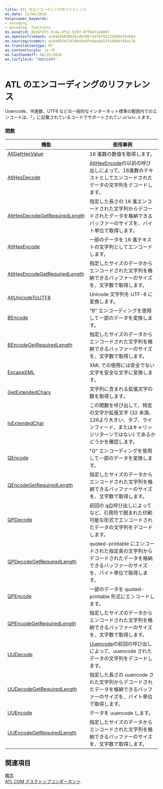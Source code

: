 ```yaml
---
title: ATL のエンコーディングのリファレンス
ms.date: 11/04/2016
helpviewer_keywords:
- encoding
- encoding, functions
ms.assetid: 82d4fdf3-3c4a-4fe2-b297-8ffb4714406f
ms.openlocfilehash: a284645030b5bcdb30b72d7df92231680efb36b4
ms.sourcegitcommit: ec6dd97ef3d10b44e0fedaa8e53f41696f49ac7b
ms.translationtype: MT
ms.contentlocale: ja-JP
ms.lasthandoff: 08/25/2020
ms.locfileid: "88831893"
---
```

# <a name="atl-encoding-reference"></a>ATL のエンコーディングのリファレンス

Uuencode、16進数、UTF8 などの一般的なインターネット標準の範囲内でのエンコードは、「」に記載されているコードでサポートされてい *`atlenc.h`* ます。

### <a name="functions"></a>関数

| 機能 | 使用事例 |
|--|--|
| [AtlGetHexValue](reference/atl-text-encoding-functions.md#atlgethexvalue) | 16 進数の数値を取得します。 |
| [AtlHexDecode](reference/atl-text-encoding-functions.md#atlhexdecode) | [AtlHexEncode](reference/atl-text-encoding-functions.md#atlhexencode)の以前の呼び出しによって、16進数のテキストとしてエンコードされたデータの文字列をデコードします。 |
| [AtlHexDecodeGetRequiredLength](reference/atl-text-encoding-functions.md#atlhexdecodegetrequiredlength) | 指定した長さの 16 進エンコードされた文字列からデコードされたデータを格納できるバッファーのサイズを、バイト単位で取得します。 |
| [AtlHexEncode](reference/atl-text-encoding-functions.md#atlhexencode) | 一部のデータを 16 進テキストの文字列としてエンコードします。 |
| [AtlHexEncodeGetRequiredLength](reference/atl-text-encoding-functions.md#atlhexencodegetrequiredlength) | 指定したサイズのデータからエンコードされた文字列を格納できるバッファーのサイズを、文字数で取得します。 |
| [AtlUnicodeToUTF8](reference/atl-text-encoding-functions.md#atlunicodetoutf8) | Unicode 文字列を UTF-8 に変換します。 |
| [BEncode](reference/atl-text-encoding-functions.md#bencode) | "B" エンコーディングを使用して一部のデータを変換します。 |
| [BEncodeGetRequiredLength](reference/atl-text-encoding-functions.md#bencodegetrequiredlength) | 指定したサイズのデータからエンコードされた文字列を格納できるバッファーのサイズを、文字数で取得します。 |
| [EscapeXML](reference/atl-text-encoding-functions.md#escapexml) | XML での使用には安全でない文字を安全な文字に変換します。 |
| [GetExtendedChars](reference/atl-text-encoding-functions.md#getextendedchars) | 文字列に含まれる拡張文字の数を取得します。 |
| [IsExtendedChar](reference/atl-text-encoding-functions.md#isextendedchar) | この関数を呼び出して、特定の文字が拡張文字 (32 未満、126より大きい、タブ、ラインフィード、またはキャリッジリターンではない) であるかどうかを確認します。 |
| [QEncode](reference/atl-text-encoding-functions.md#qencode) | "Q" エンコーディングを使用して一部のデータを変換します。 |
| [QEncodeGetRequiredLength](reference/atl-text-encoding-functions.md#qencodegetrequiredlength) | 指定したサイズのデータからエンコードされた文字列を格納できるバッファーのサイズを、文字数で取得します。 |
| [QPDecode](reference/atl-text-encoding-functions.md#qpdecode) | 前回の [qの](reference/atl-text-encoding-functions.md#qpencode)呼び出しによってなど、引用符で囲まれた印刷可能な形式でエンコードされたデータの文字列をデコードします。 |
| [QPDecodeGetRequiredLength](reference/atl-text-encoding-functions.md#qpdecodegetrequiredlength) | quoted-printable にエンコードされた指定長の文字列からデコードされたデータを格納できるバッファーのサイズを、バイト単位で取得します。 |
| [QPEncode](reference/atl-text-encoding-functions.md#qpencode) | 一部のデータを quoted-printable 形式にエンコードします。 |
| [QPEncodeGetRequiredLength](reference/atl-text-encoding-functions.md#qpencodegetrequiredlength) | 指定したサイズのデータからエンコードされた文字列を格納できるバッファーのサイズを、文字数で取得します。 |
| [UUDecode](reference/atl-text-encoding-functions.md#uudecode) | [Uuencode](reference/atl-text-encoding-functions.md#uuencode)の前回の呼び出しによって、uuencode されたデータの文字列をデコードします。 |
| [UUDecodeGetRequiredLength](reference/atl-text-encoding-functions.md#uudecodegetrequiredlength) | 指定した長さの uuencode された文字列からデコードされたデータを格納できるバッファーのサイズを、バイト単位で取得します。 |
| [UUEncode](reference/atl-text-encoding-functions.md#uuencode) | データを uuencode します。 |
| [UUEncodeGetRequiredLength](reference/atl-text-encoding-functions.md#uuencodegetrequiredlength) | 指定したサイズのデータからエンコードされた文字列を格納できるバッファーのサイズを、文字数で取得します。 |

## <a name="see-also"></a>関連項目

[概念](../atl/active-template-library-atl-concepts.md)<br/>
[ATL COM デスクトップコンポーネント](../atl/atl-com-desktop-components.md)
